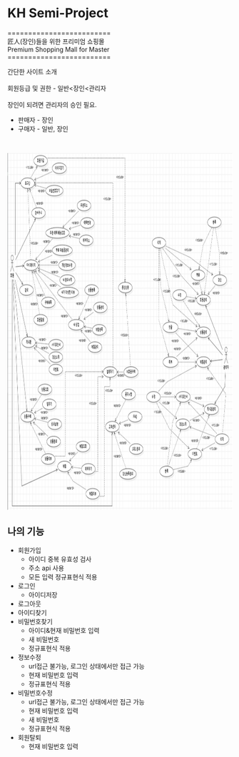 # KH Semi-Project
=========================<br>
匠人(장인)들을 위한 프리미엄 쇼핑몰<br>
Premium Shopping Mall for Master<br>
=========================<br>

간단한 사이트 소개
<br><br>
회원등급 및 권한 - 일반<장인<관리자
<br><br>
장인이 되려면 관리자의 승인 필요.
<br>
 - 판매자 - 장인 
 - 구매자 - 일반, 장인
<br>

<img src="https://github.com/fakerdeft/Semi-Project/blob/main/www.PNG?raw=true" width="1000px" height="800px" alt=""></img><br/>

## 나의 기능 

- 회원가입
  - 아이디 중복 유효성 검사
  - 주소 api 사용
  - 모든 입력 정규표현식 적용
- 로그인
  - 아이디저장
- 로그아웃
- 아이디찾기
- 비밀번호찾기
  - 아이디&현재 비밀번호 입력
  - 새 비밀번호
  - 정규표현식 적용
- 정보수정
  - url접근 불가능, 로그인 상태에서만 접근 가능
  - 현재 비밀번호 입력
  - 정규표현식 적용
- 비밀번호수정
  - url접근 불가능, 로그인 상태에서만 접근 가능
  - 현재 비밀번호 입력
  - 새 비밀번호
  - 정규표현식 적용
- 회원탈퇴
  - 현재 비밀번호 입력
